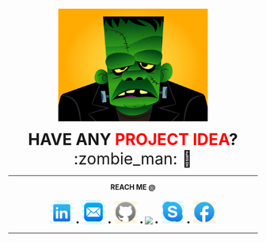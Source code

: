 <p align="center">
<img src="assets/frankestien_pre2.gif" alt="frankestien" width="60%">
</p>

<p align="center">
<font size="6"><b> HAVE ANY <span style="color:red">PROJECT IDEA</span>?</b>  :zombie_man: 👋</font>
</p>

---

<p align="center">  
  <b>REACH ME @</b><br><br>
  <a href="https://www.linkedin.com/in/arnab-basak" target="_blank"><img src="assets/icons8-linkedin-64.png" width="50"></a> <b>•</b>
  <a href="mailto:arnabbasak896@gmail.com" target="_blank"><img src="assets/icons8-mail-64.png" width="50"></a> <b>•</b>
  <a href="https://www.github.com/arnabb38" target="_blank"><img src="assets/icons8-github-64.png" width="50"></a>  <b>•</b>  
  <a href="https://www.gitlab.com/arnab.basak" target="_blank"><img src="[assets/icons8-gitlab-64.png](https://cdn4.iconfinder.com/data/icons/logos-and-brands/512/144_Gitlab_logo_logos-512.png)" width="50"></a>  <b>•</b>  
  <a href="https://join.skype.com/invite/hrjzp1VKrg03" target="_blank"><img src="assets/icons8-skype-64.png" width="50"></a> <b>•</b>
  <a href="https://www.facebook.com/arnab.basak.585" target="_blank"><img src="assets/icons8-facebook-64.png" width="50"></a>
  <br>  
</p>

---

<!-- **arnabb38/arnabb38** is a ✨ _special_ ✨ repository because its `README.md` (this file) appears on your GitHub profile.

Here are some ideas to get you started: -->

<!-- - 🔭 I’m currently working on ...
- 🌱 I’m currently learning ...
- 👯 I’m looking to collaborate on ...
- 🤔 I’m looking for help with ...
- 💬 Ask me about ...
- 📫 How to reach me: ...
- 😄 Pronouns: ...
- ⚡ Fun fact: ... -->
